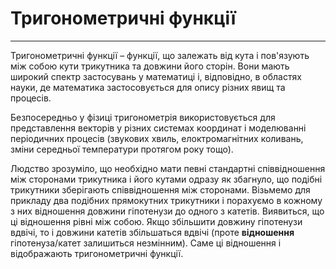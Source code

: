 # <p1>Тригонометричні функції</p1>
----

Тригонометричні функції – функції, що залежать від кута і пов'язують між собою кути трикутника та довжини його сторін. Вони мають широкий спектр застосувань у математиці і, відповідно, в областях науки, де математика застосовується для опису різних явищ та процесів. 

Безпосередньо у фізиці тригонометрія використовується для представлення векторів у різних системах координат і моделюванні періодичних процесів (звукових хвиль, елоктромагнітних коливань, зміни середньої температури протягом року тощо).

Людство зрозуміло, що необхідно мати певні стандартні співвідношення між сторонами трикутника і його кутами одразу як збагнуло, що <p1>подібні</p1> трикутники зберігають співвідношення між сторонами. Візьмемо для прикладу два <p1>подібних</p1> прямокутних трикутники і порахуємо в кожному з них відношення довжини гіпотенузи до одного з катетів. Виявиться, що ці відношення рівні між собою. Якщо збільшити довжину гіпотенузи вдвічі, то і довжини катетів збільшаться вдвічі (проте **відношення** гіпотенуза/катет залишиться незмінним). Саме ці відношення і відображають тригонометричні функції.








